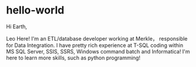 # hello-world

Hi Earth,

Leo Here!
I'm an ETL/database developer working at Merkle， responsible for Data Integration.
I have pretty rich experience at T-SQL coding within MS SQL Server, SSIS, SSRS, Windows command batch and Informatica!
I'm here to learn more skills, such as python programming!

